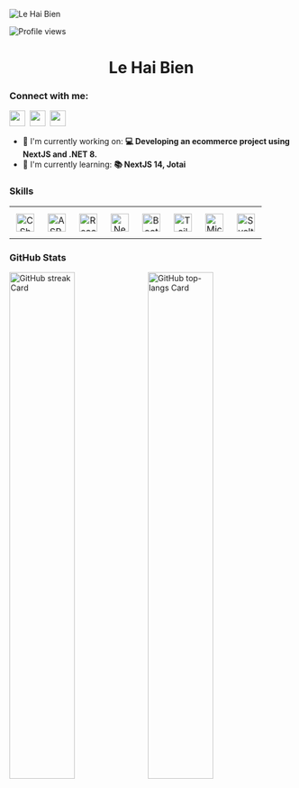 ![Le Hai Bien](https://user-images.githubusercontent.com/10498744/210012254-234538ff-d198-48aa-8964-37e6fd45d227.gif)

![Profile views](https://komarev.com/ghpvc/?username=lehaibien&label=Profile%20views&color=0e75b6&style=flat)

<div id="toc">
  <ul align="center" style="list-style: none">
    <summary>
      <h1>
        Le Hai Bien
      </h1>
    </summary>
  </ul>
</div>

**<h3 align="left">Connect with me:</h3>** 
<p align="left"><a href="https://www.facebook.com/MouseBien" target="_blank"><img src="https://img.shields.io/badge/Facebook-1877F2?style=for-the-badge&logo=facebook&logoColor=white" height="28" style="margin-right: 4px"></a> <a href="https://www.linkedin.com/in/lehaibien02" target="_blank"><img src="https://img.shields.io/badge/LinkedIn-0077B5?style=for-the-badge&logo=linkedin&logoColor=white" height="28" style="margin-right: 4px"></a> <a href="https://github.com/lehaibien" target="_blank"><img src="https://img.shields.io/badge/GitHub-100000?style=for-the-badge&logo=github&logoColor=white" height="28" style="margin-right: 4px"></a></p>

- 💼 I'm currently working on: **💻 Developing an ecommerce project using NextJS and .NET 8.**
- 🌱 I'm currently learning: **📚 NextJS 14, Jotai**

 **<h3 align="left">Skills</h3>**

<table style="width: 100%; border: 0px solid white;"><tr><td style="text-align: center; border: 0px; padding: 12px;"><img src="https://skillicons.dev/icons?i=cs" height="32" alt="CSharp"/></td><td style="text-align: center; border: 0px; padding: 12px;"><img src="https://skillicons.dev/icons?i=dotnet" height="32" alt="ASP.NET"/></td><td style="text-align: center; border: 0px; padding: 12px;"><img src="https://skillicons.dev/icons?i=react" height="32" alt="React"/></td><td style="text-align: center; border: 0px; padding: 12px;"><img src="https://skillicons.dev/icons?i=nextjs" height="32" alt="Nextjs"/></td><td style="text-align: center; border: 0px; padding: 12px;"><img src="https://skillicons.dev/icons?i=bootstrap" height="32" alt="Bootstrap"/></td><td style="text-align: center; border: 0px; padding: 12px;"><img src="https://skillicons.dev/icons?i=tailwind" height="32" alt="Tailwind CSS"/></td><td style="text-align: center; border: 0px; padding: 12px;"><img src="https://cdn.jsdelivr.net/gh/devicons/devicon@latest/icons/microsoftsqlserver/microsoftsqlserver-original-wordmark.svg" height="32" alt="Microsoft SQL Server"/></td><td style="text-align: center; border: 0px; padding: 12px;"><img src="https://skillicons.dev/icons?i=svelte" height="32" alt="Svelte"/></td></table>

 **<h3 align="left">GitHub Stats</h3>**

<p align="left">
  <img width="48%" src="https://streak-stats.demolab.com/?user=lehaibien&theme=react&hide_border=false&date_format=M+j%5B%2C+Y%5D&mode=daily&hide_total_contributions=false&hide_current_streak=false&hide_longest_streak=false&card_height=200" alt="GitHub streak Card" />
  <img width="48%" src="https://github-readme-stats.vercel.app/api/top-langs?username=lehaibien&theme=react&hide_title=false&layout=compact&langs_count=6&hide_progress=false&card_width=400" alt="GitHub top-langs Card" />
</p>

